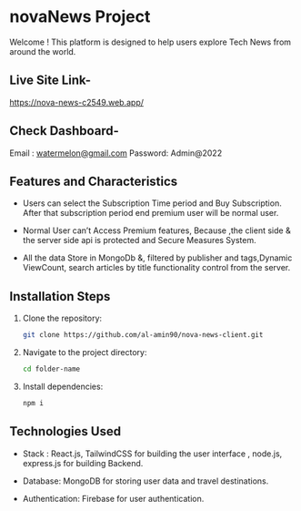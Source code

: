 # novaNews Project

Welcome ! This platform is designed to help users explore Tech News from around the world.

## Live Site Link-

https://nova-news-c2549.web.app/

## Check Dashboard-

Email : watermelon@gmail.com
Password: Admin@2022


## Features and Characteristics

- Users can select the Subscription Time period and Buy Subscription. After that
subscription period end premium user will be normal user.

- Normal User can’t Access Premium features, Because ,the client side & the server side
api is protected and Secure Measures System.

- All the data Store in MongoDb &, filtered by publisher and tags,Dynamic ViewCount,
search articles by title functionality control from the server.

## Installation Steps

1. Clone the repository:
    ```sh
    git clone https://github.com/al-amin90/nova-news-client.git
    ```
2. Navigate to the project directory:
    ```sh
    cd folder-name
    ```
3. Install dependencies:
    ```sh
    npm i
    ```

## Technologies Used

- Stack : React.js, TailwindCSS for building the user interface , node.js, express.js for building Backend.

- Database: MongoDB for storing user data and travel destinations.

- Authentication: Firebase for user authentication.